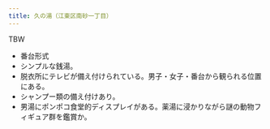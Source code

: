 ```yaml
---
title: 久の湯（江東区南砂一丁目）
---
```


TBW

* 番台形式
* シンプルな銭湯。
* 脱衣所にテレビが備え付けられている。男子・女子・番台から観られる位置にある。
* シャンプー類の備え付けあり。
* 男湯にポンポコ食堂的ディスプレイがある。薬湯に浸かりながら謎の動物フィギュア群を鑑賞か。

